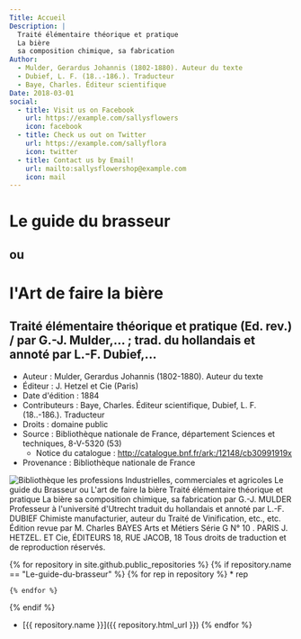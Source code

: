 ```yaml
---
Title: Accueil
Description: |
  Traité élémentaire théorique et pratique
  La bière
  sa composition chimique, sa fabrication
Author:
  - Mulder, Gerardus Johannis (1802-1880). Auteur du texte
  - Dubief, L. F. (18..-186.). Traducteur
  - Baye, Charles. Éditeur scientifique
Date: 2018-03-01
social:
  - title: Visit us on Facebook
    url: https://example.com/sallysflowers
    icon: facebook
  - title: Check us out on Twitter
    url: https://example.com/sallyflora
    icon: twitter
  - title: Contact us by Email!
    url: mailto:sallysflowershop@example.com
    icon: mail
---
```

# Le guide du brasseur
## ou
# l'Art de faire la bière 

## Traité élémentaire théorique et pratique (Ed. rev.) / par G.-J. Mulder,... ; trad. du hollandais et annoté par L.-F. Dubief,...

- Auteur : Mulder, Gerardus Johannis (1802-1880). Auteur du texte
- Éditeur : J. Hetzel et Cie (Paris)
- Date d'édition : 1884
- Contributeurs : Baye, Charles. Éditeur scientifique, Dubief, L. F. (18..-186.). Traducteur
- Droits : domaine public
- Source : Bibliothèque nationale de France, département Sciences et techniques, 8-V-5320 (53)
  - Notice du catalogue : http://catalogue.bnf.fr/ark:/12148/cb30991919x
- Provenance : Bibliothèque nationale de France

![Bibliothèque les professions
Industrielles, commerciales et agricoles
Le guide du
Brasseur
ou
L'art de faire la bière
Traité élémentaire théorique et pratique
La bière
sa composition chimique, sa fabrication
par G.-J. MULDER
Professeur à l'université d'Utrecht
traduit du hollandais et annoté
par L.-F. DUBIEF
Chimiste manufacturier, auteur du Traité de Vinification, etc., etc.
Édition revue par M. Charles BAYES
Arts et Métiers       Série G N° 10 .
PARIS J. HETZEL. ET Cie, ÉDITEURS
18, RUE JACOB, 18
Tous droits de traduction et de reproduction réservés.](/images/Guide%20du%20brasseur%20-%20Couverture.png)

{% for repository in site.github.public_repositories %}
  {% if repository.name == "Le-guide-du-brasseur" %}
    {% for rep in repository %}
	* rep

    {% endfor %}
  {% endif %}
  * [{{ repository.name }}]({{ repository.html_url }})
{% endfor %}
